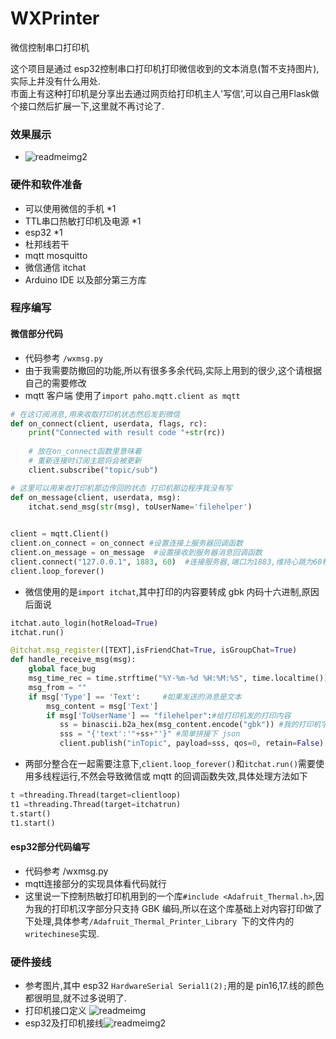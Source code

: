 # WXPrinter
 微信控制串口打印机

这个项目是通过 esp32控制串口打印机打印微信收到的文本消息(暂不支持图片),实际上并没有什么用处.   
市面上有这种打印机是分享出去通过网页给打印机主人'写信',可以自己用Flask做个接口然后扩展一下,这里就不再讨论了.
### 效果展示
- ![readmeimg2](https://raw.githubusercontent.com/wzqwzq666/WXPrinter/master/pic/wxp3.gif)

### 硬件和软件准备
- 可以使用微信的手机 *1
- TTL串口热敏打印机及电源 *1
- esp32 *1
- 杜邦线若干
- mqtt mosquitto
- 微信通信 itchat
- Arduino IDE 以及部分第三方库 

### 程序编写
#### 微信部分代码
- 代码参考 `/wxmsg.py`
- 由于我需要防撤回的功能,所以有很多多余代码,实际上用到的很少,这个请根据自己的需要修改
- mqtt 客户端 使用了`import paho.mqtt.client as mqtt `

```python
# 在这订阅消息,用来收取打印机状态然后发到微信   
def on_connect(client, userdata, flags, rc):    
    print("Connected with result code "+str(rc))    
    
    # 放在on_connect函数里意味着    
    # 重新连接时订阅主题将会被更新    
    client.subscribe("topic/sub")    

# 这里可以用来收打印机那边传回的状态 打印机那边程序我没有写   
def on_message(client, userdata, msg):
    itchat.send_msg(str(msg), toUserName='filehelper')
 

client = mqtt.Client()
client.on_connect = on_connect #设置连接上服务器回调函数    
client.on_message = on_message  #设置接收到服务器消息回调函数
client.connect("127.0.0.1", 1883, 60)  #连接服务器,端口为1883,维持心跳为60秒
client.loop_forever()
```
- 微信使用的是`import itchat`,其中打印的内容要转成 gbk 内码十六进制,原因后面说

``` python
itchat.auto_login(hotReload=True)
itchat.run()

@itchat.msg_register([TEXT],isFriendChat=True, isGroupChat=True)
def handle_receive_msg(msg):
    global face_bug
    msg_time_rec = time.strftime("%Y-%m-%d %H:%M:%S", time.localtime())   #接受消息的时间
    msg_from = ""
    if msg['Type'] == 'Text':     #如果发送的消息是文本
        msg_content = msg['Text']
        if msg['ToUserName'] == "filehelper":#给打印机发的打印内容
           ss = binascii.b2a_hex(msg_content.encode("gbk")) #我的打印机字库是 GBK 所以要转一下
           sss = "{'text':'"+ss+"'}" #简单拼接下 json
           client.publish("inTopic", payload=sss, qos=0, retain=False) #通过 mqtt 发布给打印机    

```
- 两部分整合在一起需要注意下,`client.loop_forever()`和`itchat.run()`需要使用多线程运行,不然会导致微信或 mqtt 的回调函数失效,具体处理方法如下

``` python
t =threading.Thread(target=clientloop)
t1 =threading.Thread(target=itchatrun)
t.start()
t1.start()
```
#### esp32部分代码编写
- 代码参考 /wxmsg.py 
- mqtt连接部分的实现具体看代码就行
- 这里说一下控制热敏打印机用到的一个库`#include <Adafruit_Thermal.h>`,因为我的打印机汉字部分只支持 GBK 编码,所以在这个库基础上对内容打印做了下处理,具体参考`/Adafruit_Thermal_Printer_Library `下的文件内的`writechinese`实现.

### 硬件接线
- 参考图片,其中 esp32 `HardwareSerial Serial1(2);`用的是 pin16,17.线的颜色都很明显,就不过多说明了.
- 打印机接口定义 ![readmeimg](https://raw.githubusercontent.com/wzqwzq666/WXPrinter/master/pic/wxp1.jpg)
- esp32及打印机接线![readmeimg2](https://raw.githubusercontent.com/wzqwzq666/WXPrinter/master/pic/wxp2.jpg)


